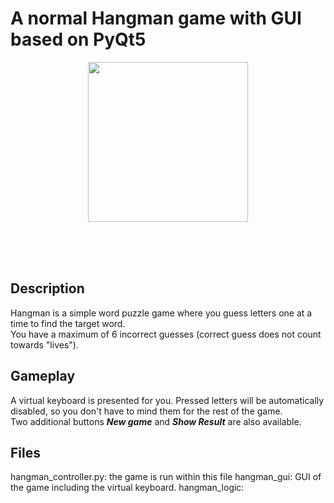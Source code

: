# A normal Hangman game with GUI based on PyQt5
<p align="center">
  <img src="https://github.com/khoatran94/hangman_PyQt5/assets/39628780/54b5edb1-1a6c-4a48-a483-c5bdc17ef4e4" width="256">
</p>

<br/>
<br/>
<br/>

## Description
Hangman is a simple word puzzle game where you guess letters one at a time to find the target word.\
You have a maximum of 6 incorrect guesses (correct guess does not count towards "lives").

## Gameplay
A virtual keyboard is presented for you. Pressed letters will be automatically disabled, so you don't have to mind them for the rest of the game.\
Two additional buttons ***New game*** and ***Show Result*** are also available.

## Files
hangman_controller.py: the game is run within this file
hangman_gui: GUI of the game including the virtual keyboard.
hangman_logic:





